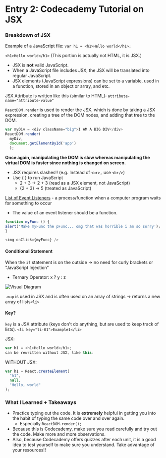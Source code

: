 # Entry 2: Codecademy Tutorial on JSX

### Breakdown of JSX
Example of a JavaScript file:
`var h1 = <h1>Hello world</h1>;`

`<h1>Hello world</h1>` 
(This portion is actually not HTML, it is JSX.)
* JSX is **not** valid JavaScript.
* When a JavaScript file includes JSX, the JSX will be translated into regular JavaScript.
* JSX elements (JavaScript expressions) can be set to a variable, used in a function, stored in an object or array, and etc. 

JSX Attribute is written like this (similar to HTML): `attribute-name="attribute-value"`

`ReactDOM.render` is used to render the JSX, which is done by taking a JSX expression, creating a tree of the DOM nodes, and adding that tree to the DOM.
```javascript
var myDiv = <div className="big">I AM A BIG DIV</div>
ReactDOM.render(
  myDiv, 
  document.getElementById('app')
  );
```
**Once again, manipulating the DOM is slow whereas manipulating the virtual DOM is faster since nothing is changed on screen.**

* JSX requires slashes!! (e.g. Instead of `<br>,` use `<br/>`)
* Use { } to run JavaScript 
  * 2 + 3 → 2 + 3 (read as a JSX element, not JavaScript)
  * {2 + 3} → 5 (treated as JavaScript)

[List of Event Listeners](https://facebook.github.io/react/docs/events.html#supported-events) - a process/function when a computer program waits for something to occur
  * The value of an event listener should be a function.
  ```javascript
function myFunc () {
  alert('Make myFunc the pFunc... omg that was horrible i am so sorry');
}

<img onClick={myFunc} />
```

#### Conditional Statement
When the `if` statement is on the outside → no need for curly brackets or "JavaScript Injection"

* Ternary Operator: x ? y : z 

![Visual Diagram](http://unitedwebsoft.in/blog/wp-content/uploads/2015/10/php_ternary_operator.png)

`.map` is used in JSX and is often used on an array of strings → returns a new array of lists```<li>```

#### Key?
```key``` is a JSX attribute (keys don't do anything, but are used to keep track of lists).
`<li key="li-01">Example1</li>`


JSX: 
```javascript
var h1 = <h1>Hello world</h1>;
can be rewritten without JSX, like this:
```
WITHOUT JSX:
```javascript
var h1 = React.createElement(
  "h1",
  null,
  "Hello, world"
);
```

### What I Learned + Takeaways
* Practice typing out the code. It is **extremely** helpful in getting you into the habit of typing the same code over and over again.
  * Especially `ReactDOM.render();`
* Because this is Codecademy, make sure you read carefully and try out the code. Make more and more observations. 
* Also, because Codecademy offers quizzes after each unit, it is a good idea to test yourself to make sure you understand. Take advantage of your resources!! 